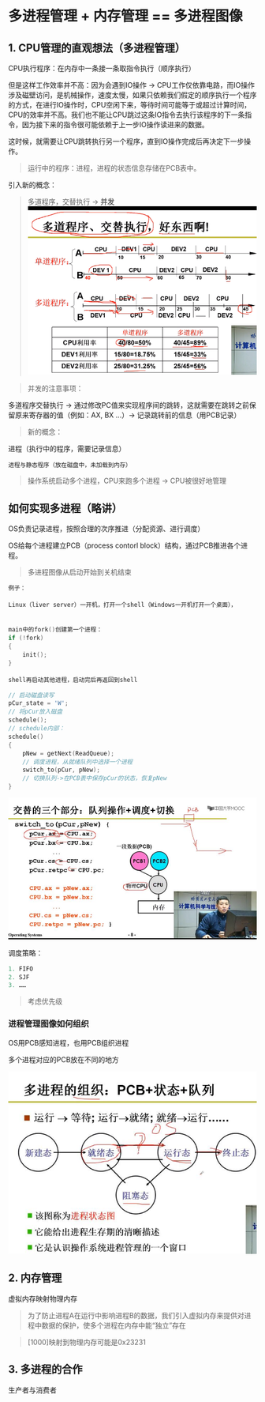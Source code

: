 # 多进程管理 + 内存管理 == 多进程图像

## 1. CPU管理的直观想法（多进程管理）

CPU执行程序：在内存中一条接一条取指令执行（顺序执行）

但是这样工作效率并不高：因为会遇到IO操作 -> CPU工作仅依靠电路，而IO操作涉及磁壁访问，是机械操作，速度太慢，如果只依赖我们假定的顺序执行一个程序的方式，在进行IO操作时，CPU空闲下来，等待时间可能等于或超过计算时间，CPU的效率并不高。我们也不能让CPU跳过这条IO指令去执行该程序的下一条指令，因为接下来的指令很可能依赖于上一步IO操作读进来的数据。

这时候，就需要让CPU跳转执行另一个程序，直到IO操作完成后再决定下一步操作。


> 运行中的程序：进程，进程的状态信息存储在PCB表中。


引入新的概念：
> 多道程序，交替执行 -> **并发**
> ![并发](img/并发.png)

> 并发的注意事项：

多道程序交替执行 -> 通过修改PC值来实现程序间的跳转，这就需要在跳转之前保留原来寄存器的值（例如：AX, BX ...）-> 记录跳转前的信息（用PCB记录）

> 新的概念：

进程（执行中的程序，需要记录信息）

```shell
进程与静态程序（放在磁盘中，未加载到内存）
```

> 操作系统启动多个进程，CPU来跑多个进程 -> CPU被很好地管理




## 如何实现多进程（略讲）

OS负责记录进程，按照合理的次序推进（分配资源、进行调度）


OS给每个进程建立PCB（process contorl block）结构，通过PCB推进各个进程。


> 多进程图像从启动开始到关机结束 

```c
例子：

Linux（liver server）一开机，打开一个shell（Windows一开机打开一个桌面），


main中的fork()创建第一个进程：
if (!fork)
{
    init();
}

shell再启动其他进程，启动完后再返回到shell
```

```C
// 启动磁盘读写
pCur_state = 'W';
// 将pCur放入磁盘
schedule();
// schedule内部：
schedule()
{
    pNew = getNext(ReadQueue);
    // 调度进程，从就绪队列中选择一个进程
    switch_to(pCur, pNew);
    // 切换队列->在PCB表中保存pCur的状态，恢复pNew
}


```
![switch_to.jpg](img/switch_to.jpg)

调度策略：
```c
1. FIFO
2. SJF
3. ……
```
> 考虑优先级



### 进程管理图像如何组织

OS用PCB感知进程，也用PCB组织进程

多个进程对应的PCB放在不同的地方 

![OS组织进程.jpg](img/OS组织进程.jpg)


## 2. 内存管理

虚拟内存映射物理内存

> 为了防止进程A在运行中影响进程B的数据，我们引入虚拟内存来提供对进程中数据的保护，使多个进程在内存中能“独立”存在

> [1000]映射到物理内存可能是0x23231



## 3. 多进程的合作

生产者与消费者
